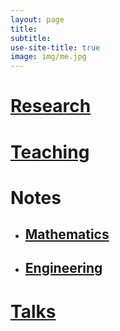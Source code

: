 ```yaml
---
layout: page
title: 
subtitle: 
use-site-title: true
image: img/me.jpg
---
```


# [Research](https://somphene.github.io/research/)
# [Teaching](https://somphene.github.io/teaching/)   
# Notes
* ## [Mathematics](https://somphene.github.io/notes/math/)  
* ## [Engineering](https://somphene.github.io/notes/engineering/)

# [Talks](https://somphene.github.io/notes/talks/)   
